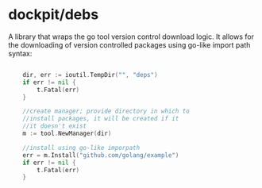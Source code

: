# dockpit/debs
A library that wraps the go tool version control download logic. It allows for the downloading of version controlled packages using go-like import path syntax:

```Go

	dir, err := ioutil.TempDir("", "deps")
	if err != nil {
		t.Fatal(err)
	}

	//create manager; provide directory in which to
	//install packages, it will be created if it 
	//it doesn't exist 
	m := tool.NewManager(dir)

	//install using go-like imporpath
	err = m.Install("github.com/golang/example")
	if err != nil {
		t.Fatal(err)
	}

```